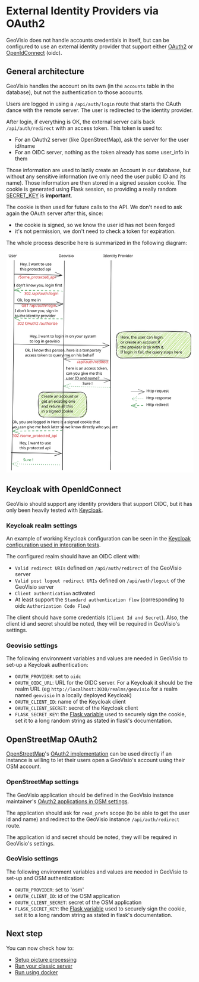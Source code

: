 # External Identity Providers via OAuth2

GeoVisio does not handle accounts credentials in itself, but can be configured to use an external identity provider that support either [OAuth2](https://oauth.net/2/) or [OpenIdConnect](https://openid.net/connect/) (oidc).

## General architecture

GeoVisio handles the account on its own (in the `accounts` table in the database), but not the authentication to those accounts.

Users are logged in using a `/api/auth/login` route that starts the OAuth dance with the remote server. The user is redirected to the identity provider.

After login, if everything is OK, the external server calls back `/api/auth/redirect` with an access token. This token is used to:

- For an OAuth2 server (like OpenStreetMap), ask the server for the user id/name
- For an OIDC server, nothing as the token already has some user_info in them

Those information are used to lazily create an Account in our database, but without any sensitive information (we only need the user public ID and its name). Those information are then stored in a signed session cookie. The cookie is generated using Flask session, so providing a really random [SECRET_KEY](https://flask.palletsprojects.com/en/2.2.x/config/#SECRET_KEY) is __important__.

The cookie is then used for future calls to the API. We don't need to ask again the OAuth server after this, since:

* the cookie is signed, so we know the user id has not been forged
* it's not permission, we don't need to check a token for expiration.

The whole process describe here is summarized in the following diagram:

![authentication diagram](images/geovisio_authentication_flow.svg)

## Keycloak with OpenIdConnect

GeoVisio should support any identity providers that support OIDC, but it has only been heavily tested with [Keycloak](https://keycloak.org/).

### Keycloak realm settings

An example of working Keycloak configuration can be seen in the [Keycloak configuration used in integration tests](https://gitlab.com/panoramax/server/api/-/blob/main/docker/keycloak-realm.json).

The configured realm should have an OIDC client with:

 * `Valid redirect URIs` defined on `/api/auth/redirect` of the GeoVisio server
 * `Valid post logout redirect URIs` defined on `/api/auth/logout` of the GeoVisio server
 * `Client authentication` activated
 * At least support the `Standard authentication flow` (corresponding to oidc `Authorization Code Flow`)

The client should have some credentials (`Client Id and Secret`). Also, the client id and secret should be noted, they will be required in GeoVisio's settings.

### Geovisio settings

The following environment variables and values are needed in GeoVisio to set-up a Keycloak authentication:

* `OAUTH_PROVIDER`: set to `oidc`
* `OAUTH_OIDC_URL`: URL for the OIDC server. For a Keycloak it should be the realm URL (eg `http://localhost:3030/realms/geovisio` for a realm named `geovisio` in a locally deployed Keycloak)
* `OAUTH_CLIENT_ID`: name of the Keycloak client
* `OAUTH_CLIENT_SECRET`: secret of the Keycloak client
* `FLASK_SECRET_KEY`: the [Flask variable](https://flask.palletsprojects.com/en/2.2.x/config/#SECRET_KEY) used to securely sign the cookie, set it to a long random string as stated in flask's documentation.


## OpenStreetMap OAuth2

[OpenStreetMap](https://openstreetmap.org/)'s [OAuth2 implementation](https://wiki.openstreetmap.org/wiki/OAuth) can be used directly if an instance is willing to let their users open a GeoVisio's account using their OSM account.

### OpenStreetMap settings

The GeoVisio application should be defined in the GeoVisio instance maintainer's [OAuth2 applications in OSM settings](https://www.openstreetmap.org/oauth2/applications).

The application should ask for `read_prefs` scope (to be able to get the user id and name) and redirect to the GeoVisio instance `/api/auth/redirect` route.

The application id and secret should be noted, they will be required in GeoVisio's settings.

### GeoVisio settings

The following environment variables and values are needed in GeoVisio to set-up and OSM authentication:

* `OAUTH_PROVIDER`: set to 'osm'
* `OAUTH_CLIENT_ID`: id of the OSM application
* `OAUTH_CLIENT_SECRET`: secret of the OSM application
* `FLASK_SECRET_KEY`: the [Flask variable](https://flask.palletsprojects.com/en/2.2.x/config/#SECRET_KEY) used to securely sign the cookie, set it to a long random string as stated in flask's documentation.


## Next step

You can now check how to:
- [Setup picture processing](./13_Pictures_processing.md)
- [Run your classic server](./14_Running_Classic.md)
- [Run using docker](./14_Running_Docker.md)
